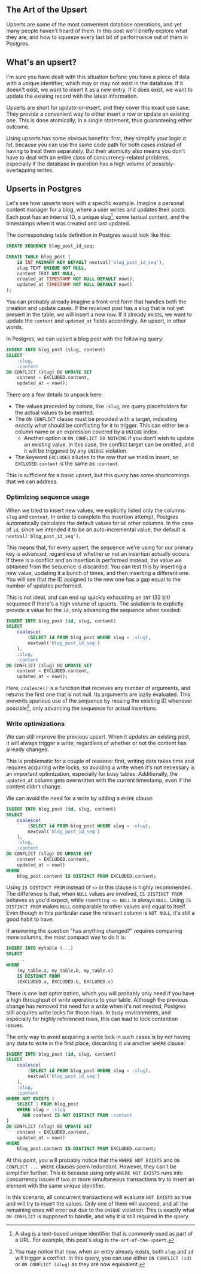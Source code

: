 The Art of the Upsert
---

Upserts are some of the most convenient database operations, and yet many people haven't heard of them. In this post we'll briefly explore what they are, and how to squeeze every last bit of performance out of them in Postgres.

## What's an upsert?

I'm sure you have dealt with this situation before: you have a piece of data with a unique identifier, which may or may not exist in the database. If it doesn't exist, we want to insert it as a new entry. If it does exist, we want to update the existing record with the latest information.

Upserts are short for update-or-insert, and they cover this exact use case. They provide a convenient way to either insert a row or update an existing one. This is done atomically, in a single statement, thus guaranteeing either outcome.

Using upserts has some obvious benefits: first, they simplify your logic *a lot*, because you can use the same code path for both cases instead of having to treat them separately. But their atomicity also means you don't have to deal with an entire class of concurrency-related problems, especially if the database in question has a high volume of possibly-overlapping writes.

## Upserts in Postgres

Let's see how upserts work with a specific example. Imagine a personal content manager for a blog, where a user writes and updates their posts. Each post has an internal ID, a unique slug[^1], some textual content, and the timestamps when it was created and last updated.

The corresponding table definition in Postgres would look like this:

```sql
CREATE SEQUENCE blog_post_id_seq;

CREATE TABLE blog_post (
    id INT PRIMARY KEY DEFAULT nextval('blog_post_id_seq'),
    slug TEXT UNIQUE NOT NULL,
    content TEXT NOT NULL,
    created_at TIMESTAMP NOT NULL DEFAULT now(),
    updated_at TIMESTAMP NOT NULL DEFAULT now()
);
```

You can probably already imagine a front-end form that handles both the creation and update cases. If the received post has a slug that is not yet present in the table, we will insert a new row. If it already exists, we want to update the `content` and `updated_at` fields accordingly. An upsert, in other words.

In Postgres, we can upsert a blog post with the following query:

```sql
INSERT INTO blog_post (slug, content)
SELECT
    :slug,
    :content
ON CONFLICT (slug) DO UPDATE SET
    content = EXCLUDED.content,
    updated_at = now();
```

There are a few details to unpack here:

- The values preceded by colons, like `:slug`, are query placeholders for the actual values to be inserted.
- The `ON CONFLICT` clause must be provided with a target, indicating exactly *what* should be conflicting for it to trigger. This can either be a column name or an expression covered by a `UNIQUE` index.
    - Another option is `ON CONFLICT DO NOTHING` if you don't wish to update an existing value. In this case, the conflict target can be omitted, and it will be triggered by any `UNIQUE` violation.
- The keyword `EXCLUDED` alludes to the row that we tried to insert, so `EXCLUDED.content` is the same as `:content`.

This is sufficient for a basic upsert, but this query has some shortcomings that we can address.

### Optimizing sequence usage

When we tried to insert new values, we explicitly listed only the columns `slug` and `content`. In order to complete the insertion attempt, Postgres automatically calculates the default values for all other columns. In the case of `id`, since we intended it to be an auto-incremental value, the default is `nextval('blog_post_id_seq')`.

This means that, for every upsert, the sequence we're using for our primary key is advanced, regardless of whether or not an insertion actually occurs. If there is a conflict and an insertion is performed instead, the value we obtained from the sequence is discarded. You can test this by inserting a new value, updating it a bunch of times, and then inserting a different one. You will see that the ID assigned to the new one has a gap equal to the number of updates performed.

This is not ideal, and can end up quickly exhausting an `INT` (32 bit) sequence if there's a high volume of upserts. The solution is to explictly provide a value for the `id`, only advancing the sequence when needed:

```sql
INSERT INTO blog_post (id, slug, content)
SELECT
    coalesce(
        (SELECT id FROM blog_post WHERE slug = :slug),
        nextval('blog_post_id_seq')
    ),
    :slug,
    :content
ON CONFLICT (slug) DO UPDATE SET
    content = EXCLUDED.content,
    updated_at = now();
```

Here, `coalesce()` is a function that receives any number of arguments, and returns the first one that is not null. Its arguments are lazily evaluated. This prevents spurious use of the sequence by reusing the existing ID whenever possible[^2], only advancing the sequence for actual insertions.

[^1]: A slug is a text-based unique identifier that is commonly used as part of a URL. For example, this post's slug is `the-art-of-the-upsert`.

[^2]: You may notice that now, when an entry already exists, both `slug` and `id` will trigger a conflict. In this query, you can use either `ON CONFLICT (id)` or `ON CONFLICT (slug)` as they are now equivalent.

### Write optimizations

We can still improve the previous upsert. When it updates an existing post, it will always trigger a write, regardless of whether or not the content has already changed.

This is problematic for a couple of reasons: first, writing data takes time and requires acquiring write locks, so avoiding a write when it's not necessary is an important optimization, especially for busy tables. Additionally, the `updated_at` column gets overwritten with the current timestamp, even if the content didn't change.

We can avoid the need for a write by adding a `WHERE` clause:

```sql
INSERT INTO blog_post (id, slug, content)
SELECT
    coalesce(
        (SELECT id FROM blog_post WHERE slug = :slug),
        nextval('blog_post_id_seq')
    ),
    :slug,
    :content
ON CONFLICT (slug) DO UPDATE SET
    content = EXCLUDED.content,
    updated_at = now()
WHERE
    blog_post.content IS DISTINCT FROM EXCLUDED.content;
```

Using `IS DISTINCT FROM` instead of `<>` in this clause is highly recommended. The difference is that, when `NULL` values are involved, `IS DISTINCT FROM` behaves as you'd expect, while `something <> NULL` is always `NULL`. Using `IS DISTINCT FROM` makes `NULL` comparable to other values and equal to itself. Even though in this particular case the relevant column is `NOT NULL`, it's still a good habit to have.

If answering the question "has anything changed?" requires comparing more columns, the most compact way to do it is:

```sql
INSERT INTO mytable (...)
SELECT
    ...
WHERE
    (my_table.a, my_table.b, my_table.c)
    IS DISTINCT FROM
    (EXCLUDED.a, EXCLUDED.b, EXCLUDED.c)
```

There is one last optimization, which you will probably only need if you have a high throughput of write operations to your table. Although the previous change has removed the need for a write when it's not needed, Postgres still acquires write locks for those rows. In busy environments, and especially for highly referenced rows, this can lead to lock contention issues.

The only way to avoid acquiring a write lock in such cases is by not having any data to write in the first place, discarding it via another `WHERE` clause:

```sql
INSERT INTO blog_post (id, slug, content)
SELECT
    coalesce(
        (SELECT id FROM blog_post WHERE slug = :slug),
        nextval('blog_post_id_seq')
    ),
    :slug,
    :content
WHERE NOT EXISTS (
    SELECT 1 FROM blog_post
    WHERE slug = :slug
      AND content IS NOT DISTINCT FROM :content
)
ON CONFLICT (slug) DO UPDATE SET
    content = EXCLUDED.content,
    updated_at = now()
WHERE
    blog_post.content IS DISTINCT FROM EXCLUDED.content;
```

At this point, you will probably notice that the `WHERE NOT EXISTS` and `ON CONFLICT ... WHERE` clauses seem redundant. However, they can't be simplifier further. This is because using only `WHERE NOT EXISTS` runs into concurrency issues if two or more simultaneous transactions try to insert an element with the same unique identifier.

In this scenario, all concurrent transactions will evaluate `NOT EXISTS` as true and will try to insert the values. Only one of them will succeed, and all the remaining ones will error out due to the `UNIQUE` violation. This is exactly what `ON CONFLICT` is supposed to handle, and why it is still required in the query.